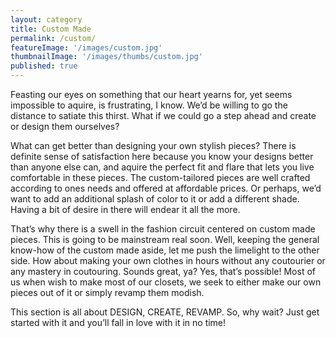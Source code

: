 ```yaml
---
layout: category
title: Custom Made
permalink: /custom/
featureImage: '/images/custom.jpg'
thumbnailImage: '/images/thumbs/custom.jpg'
published: true
---
```


Feasting our eyes on something that our heart yearns for, yet seems impossible to aquire, is frustrating, I know. We’d be willing to go the distance to satiate this thirst. What if we could go a step ahead and create or design them ourselves?

What can get better than designing your own stylish pieces? There is definite sense of satisfaction here because you know your designs better than anyone else can, and aquire the perfect fit and flare that lets you live comfortable in these pieces. The custom-tailored pieces are well crafted according to ones needs and offered at affordable prices.
Or perhaps, we’d want to add an additional splash of color to it or add a different shade. Having a bit of desire in there will endear it all the more.

That’s why there is a swell in the fashion circuit centered on custom made pieces. This is going to be mainstream real soon.
Well, keeping the general know-how of the custom made aside, let me push the limelight to the other side. How about making your own clothes in hours without any coutourier or any mastery in coutouring. Sounds great, ya? Yes, that’s possible! Most of us when wish to make most of our closets, we seek to either make our own pieces out of it or simply revamp them modish.

This section is all about DESIGN, CREATE, REVAMP.
So, why wait? Just get started with it and you’ll fall in love with it in no time!
